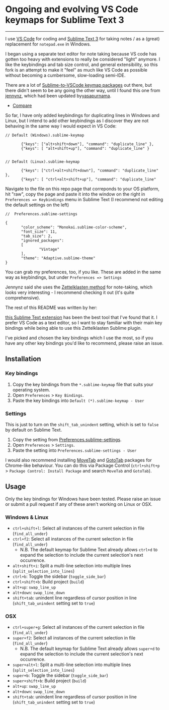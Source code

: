 # Ongoing and evolving VS Code keymaps for Sublime Text 3
---

I use [VS Code](https://code.visualstudio.com/) for coding and [Sublime Text 3](https://www.sublimetext.com) for taking notes / as a (great) replacement for `notepad.exe` in Windows.

I began using a separate text editor for note taking because VS code has gotten too heavy with extensions to really be considered "light" anymore.  I like the keybindings and tab size control, and general extensibility, so this fork is an attempt to make it "feel" as much like VS Code as possible without becoming a cumbersome, slow-loading semi-IDE. 

There are a lot of [Sublime-to-VSCode keymap packages](https://marketplace.visualstudio.com/items?itemName=ms-vscode.sublime-keybindings) out there, but there didn't seem to be any going the other way, until I found this one from [jennynz](https://github.com/jennynz/vscode-keybindings-for-sublime), which had been updated by[yasapurnama](https://github.com/yasapurnama/vscode-keybindings-for-sublime).

 - [Compare]((https://github.com/jennynz/vscode-keybindings-for-sublime/compare/master...yasapurnama:master))

 So far, I have only added keybindings for duplicating lines in Windows and Linux, but I intend to add other keybindings as I discover they are not behaving in the same way I would expect in VS Code:

 ```
// Default (Windows).sublime-keymap

        {"keys": ["alt+shift+down"], "command": "duplicate_line" },
        {"keys": [ "alt+shift+up"], "command": "duplicate_line" }


 ```

 ```
// Default (Linux).sublime-keymap

        {"keys": ["ctrl+alt+shift+down"], "command": "duplicate_line" },
        {"keys": [ "ctrl+alt+shift+up"], "command": "duplicate_line"

 ```

Navigate to the file on this repo page that correponds to your OS platform, hit "raw", copy the page and paste it into the window on the right in `Preferences => Keybindings` menu in Sublime Text
(I recommend not editing the default settings on the left)

 ```
//  Preferences.sublime-settings

{
        "color_scheme": "Monokai.sublime-color-scheme",
        "font_size": 11,
        "tab_size": 2,
        "ignored_packages":
        [
                "Vintage"
        ],
        "theme": "Adaptive.sublime-theme"
}

 ```

You can grab my preferences, too, if you like.  These are added in the same way as keybindings, but under `Preferences => Settings` 

 Jennynz said she uses the [Zettelklasten method](https://zettelkasten.de/) for note-taking, which looks very interesting - I recommend checking it out (it's quite comprehensive). 

 The rest of this README was written by her:

 [this Sublime Text extension](https://github.com/renerocksai/sublime_zk) has been the best tool that I've found that it. I prefer VS Code as a text editor, so I want to stay familiar with their main key bindings while being able to use this Zettelklasten Sublime plugin.

I've picked and chosen the key bindings which I use the most, so if you have any other key bindings you'd like to recommend, please raise an issue.

## Installation

### Key bindings

1. Copy the key bindings from the `*.sublime-keymap` file that suits your operating system.
2. Open `Preferences` > `Key Bindings`.
3. Paste the key bindings into `Default (*).sublime-keymap - User`

### Settings

This is just to turn on the `shift_tab_unindent` setting, which is set to `false` by default on Sublime Text.

1. Copy the setting from [Preferences.sublime-settings](Preferences.sublime-settings).
2. Open `Preferences` > `Settings`.
3. Paste the setting into `Preferences.sublime-settings - User`

I would also recommend installing [MoveTab](https://github.com/SublimeText/MoveTab) and [GotoTab](https://github.com/SublimeText/GotoTab) packages for Chrome-like behaviour. You can do this via Package Control (`ctrl+shift+p` > `Package Control: Install Package` and search `MoveTab` and `GotoTab`).

## Usage

Only the key bindings for Windows have been tested. Please raise an issue or submit a pull request if any of these aren't working on Linux or OSX.

### Windows & Linux

- `ctrl+shift+l`: Select all instances of the current selection in file (`find_all_under`)
- `ctrl+f2`: Select all instances of the current selection in file (`find_all_under`)
	+ N.B. The default keymap for Sublime Text already allows `ctrl+d` to expand the selection to include the current selection's next occurrence.
- `alt+shift+i`: Split a multi-line selection into multiple lines (`split_selection_into_lines`)
- `ctrl+b`: Toggle the sidebar (`toggle_side_bar`)
- `ctrl+shift+b`: Build project (`build`)
- `alt+up`: `swap_line_up`
- `alt+down`: `swap_line_down`
- `shift+tab`: unindent line regardless of cursor position in line (`shift_tab_unindent` setting set to `true`)

### OSX

- `ctrl+super+g`: Select all instances of the current selection in file (`find_all_under`)
- `super+f2`: Select all instances of the current selection in file (`find_all_under`)
	+ N.B. The default keymap for Sublime Text already allows `super+d` to expand the selection to include the current selection's next occurrence.
- `super+alt+l`: Split a multi-line selection into multiple lines (`split_selection_into_lines`)
- `super+b`: Toggle the sidebar (`toggle_side_bar`)
- `super+shift+b`: Build project (`build`)
- `alt+up`: `swap_line_up`
- `alt+down`: `swap_line_down`
- `shift+tab`: unindent line regardless of cursor position in line (`shift_tab_unindent` setting set to `true`)